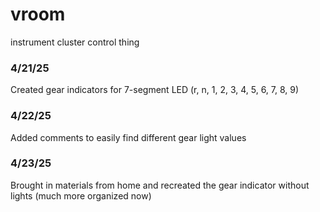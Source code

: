 # vroom
instrument cluster control thing


### 4/21/25
Created gear indicators for 7-segment LED (r, n, 1, 2, 3, 4, 5, 6, 7, 8, 9)

### 4/22/25
Added comments to easily find different gear light values

### 4/23/25
Brought in materials from home and recreated the gear indicator without lights (much more organized now)

